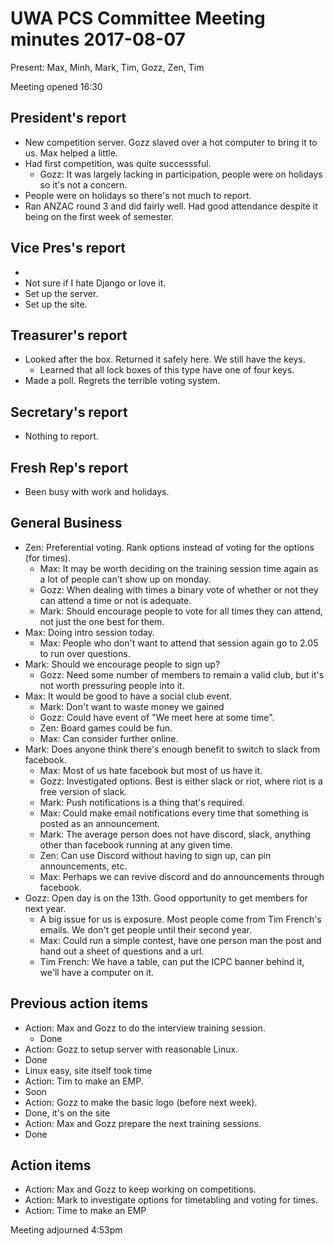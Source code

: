 # UWA PCS Committee Meeting minutes 2017-08-07

Present: Max, Minh, Mark, Tim, Gozz, Zen, Tim

Meeting opened 16:30

## President's report
- New competition server. Gozz slaved over a hot computer to bring it to us. Max helped a little.
- Had first competition, was quite successsful.
  - Gozz: It was largely lacking in participation, people were on holidays so it's not a concern.
- People were on holidays so there's not much to report.
- Ran ANZAC round 3 and did fairly well. Had good attendance despite it being on the first week of semester.

## Vice Pres's report
- <Thousand yard stare>
- Not sure if I hate Django or love it.
- Set up the server.
- Set up the site.

## Treasurer's report
- Looked after the box. Returned it safely here. We still have the keys. 
  - Learned that all lock boxes of this type have one of four keys.
- Made a poll. Regrets the terrible voting system.

## Secretary's report
- Nothing to report.

## Fresh Rep's report
- Been busy with work and holidays.

## General Business
- Zen: Preferential voting. Rank options instead of voting for the options (for times).
  - Max: It may be worth deciding on the training session time again as a lot of people can't show up on monday.
  - Gozz: When dealing with times a binary vote of whether or not they can attend a time or not is adequate.
  - Mark: Should encourage people to vote for all times they can attend, not just the one best for them.
- Max: Doing intro session today.
  - Max: People who don't want to attend that session again go to 2.05 to run over questions.
- Mark: Should we encourage people to sign up?
  - Gozz: Need some number of members to remain a valid club, but it's not worth pressuring people into it.
- Max: It would be good to have a social club event.
  - Mark: Don't want to waste money we gained
  - Gozz: Could have event of "We meet here at some time".
  - Zen: Board games could be fun.
  - Max: Can consider further online.
- Mark: Does anyone think there's enough benefit to switch to slack from facebook.
  - Max: Most of us hate facebook but most of us have it.
  - Gozz: Investigated options. Best is either slack or riot, where riot is a free version of slack. 
  - Mark: Push notifications is a thing that's required.
  - Max: Could make email notifications every time that something is posted as an announcement.
  - Mark: The average person does not have discord, slack, anything other than facebook running at any given time.
  - Zen: Can use Discord without having to sign up, can pin announcements, etc.
  - Max: Perhaps we can revive discord and do announcements through facebook.
- Gozz: Open day is on the 13th. Good opportunity to get members for next year. 
  - A big issue for us is exposure. Most people come from Tim French's emails. We don't get people until their second year.
  - Max: Could run a simple contest, have one person man the post and hand out a sheet of questions and a url.
  - Tim French: We have a table, can put the ICPC banner behind it, we'll have a computer on it.

## Previous action items
- Action: Max and Gozz to do the interview training session.
  - Done
- Action: Gozz to setup server with reasonable Linux.
 - Done
 - Linux easy, site itself took time
- Action: Tim to make an EMP.
 - Soon
- Action: Gozz to make the basic logo (before next week).
 - Done, it's on the site
- Action: Max and Gozz prepare the next training sessions.
 - Done

## Action items
- Action: Max and Gozz to keep working on competitions.
- Action: Mark to investigate options for timetabling and voting for times.
- Action: Time to make an EMP

Meeting adjourned 4:53pm
